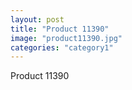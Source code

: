```yaml
---
layout: post
title: "Product 11390"
image: "product11390.jpg"
categories: "category1"
---
```

Product 11390
